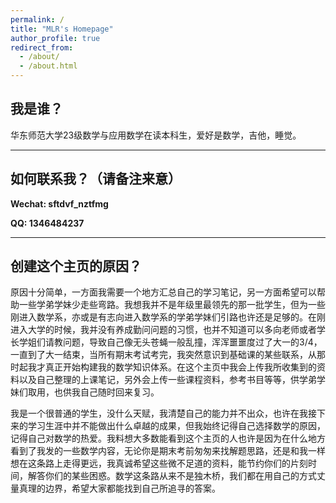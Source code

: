 ```yaml
---
permalink: /
title: "MLR's Homepage"
author_profile: true
redirect_from: 
  - /about/
  - /about.html
---
```

我是谁？
------
华东师范大学23级数学与应用数学在读本科生，爱好是数学，吉他，睡觉。

------
如何联系我？（请备注来意）
---
**Wechat: sftdvf_nztfmg**

**QQ: 1346484237**

------
创建这个主页的原因？
------
原因十分简单，一方面我需要一个地方汇总自己的学习笔记，另一方面希望可以帮助一些学弟学妹少走些弯路。我想我并不是年级里最领先的那一批学生，但为一些刚进入数学系，亦或是有志向进入数学系的学弟学妹们引路也许还是足够的。在刚进入大学的时候，我并没有养成勤问问题的习惯，也并不知道可以多向老师或者学长学姐们请教问题，导致自己像无头苍蝇一般乱撞，浑浑噩噩度过了大一的3/4，一直到了大一结束，当所有期末考试考完，我突然意识到基础课的某些联系，从那时起我才真正开始构建我的数学知识体系。在这个主页中我会上传我所收集到的资料以及自己整理的上课笔记，另外会上传一些课程资料，参考书目等等，供学弟学妹们取用，也供我自己随时回来复习。

我是一个很普通的学生，没什么天赋，我清楚自己的能力并不出众，也许在我接下来的学习生涯中并不能做出什么卓越的成果，但我始终记得自己选择数学的原因，记得自己对数学的热爱。我料想大多数能看到这个主页的人也许是因为在什么地方看到了我发的一些数学内容，无论你是期末考前匆匆来找解题思路，还是和我一样想在这条路上走得更远，我真诚希望这些微不足道的资料，能节约你们的片刻时间，解答你们的某些困惑。数学这条路从来不是独木桥，我们都在用自己的方式丈量真理的边界，希望大家都能找到自己所追寻的答案。
